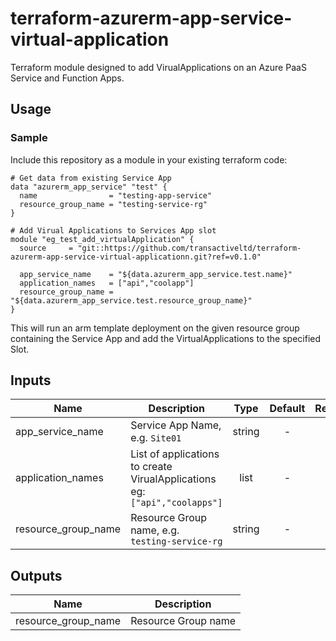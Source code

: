# terraform-azurerm-app-service-virtual-application


Terraform module designed to add VirualApplications on an Azure PaaS Service and Function Apps.

## Usage

### Sample
Include this repository as a module in your existing terraform code:

```hcl
# Get data from existing Service App
data "azurerm_app_service" "test" {
  name                = "testing-app-service"
  resource_group_name = "testing-service-rg"
}

# Add Virual Applications to Services App slot
module "eg_test_add_virtualApplication" {
  source     = "git::https://github.com/transactiveltd/terraform-azurerm-app-service-virtual-applicationn.git?ref=v0.1.0"

  app_service_name    = "${data.azurerm_app_service.test.name}"
  application_names   = ["api","coolapp"]
  resource_group_name = "${data.azurerm_app_service.test.resource_group_name}"
}
```

This will run an arm template deployment on the given resource group containing the Service App and add the VirtualApplications to the specified Slot.
## Inputs

| Name | Description | Type | Default | Required |
|------|-------------|:----:|:-----:|:-----:|
| app_service_name | Service App Name, e.g. `Site01` | string | - | yes |
| application_names | List of applications to create VirualApplications <br>eg: `["api","coolapps"]`| list | - | yes |
| resource_group_name | Resource Group name, e.g. `testing-service-rg` | string | - | yes |


## Outputs

| Name | Description |
|------|-------------|
| resource_group_name | Resource Group name |

